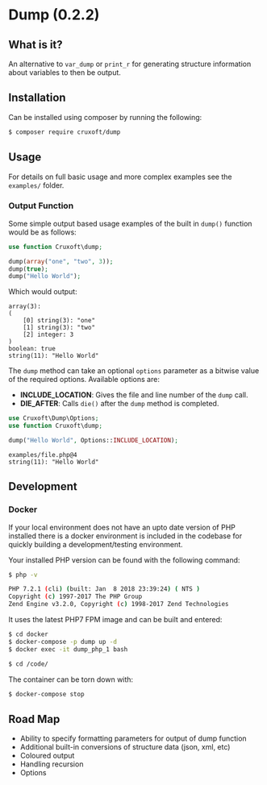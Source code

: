 # Dump (0.2.2)

## What is it?

An alternative to `var_dump` or `print_r` for generating structure information about variables to then be output.

## Installation

Can be installed using composer by running the following:

```sh
$ composer require cruxoft/dump
```

## Usage

For details on full basic usage and more complex examples see the `examples/` folder.

### Output Function

Some simple output based usage examples of the built in `dump()` function would be as follows:

```php
use function Cruxoft\dump;

dump(array("one", "two", 3));
dump(true);
dump("Hello World");
```

Which would output:

```
array(3):
(
    [0] string(3): "one"
    [1] string(3): "two"
    [2] integer: 3
)
boolean: true
string(11): "Hello World"
```

The `dump` method can take an optional `options` parameter as a bitwise value of the required options. Available options are:

+ **INCLUDE_LOCATION**: Gives the file and line number of the `dump` call.
+ **DIE_AFTER**: Calls `die()` after the `dump` method is completed.

```php
use Cruxoft\Dump\Options;
use function Cruxoft\dump;

dump("Hello World", Options::INCLUDE_LOCATION);
```

```
examples/file.php@4
string(11): "Hello World"
```

## Development

### Docker

If your local environment does not have an upto date version of PHP installed there is a docker environment is included in the codebase for quickly building a development/testing environment.

Your installed PHP version can be found with the following command:

```sh
$ php -v

PHP 7.2.1 (cli) (built: Jan  8 2018 23:39:24) ( NTS )
Copyright (c) 1997-2017 The PHP Group
Zend Engine v3.2.0, Copyright (c) 1998-2017 Zend Technologies
```

It uses the latest PHP7 FPM image and can be built and entered:

```sh
$ cd docker
$ docker-compose -p dump up -d
$ docker exec -it dump_php_1 bash

$ cd /code/
```

The container can be torn down with:

```sh
$ docker-compose stop
```

## Road Map

+ Ability to specify formatting parameters for output of dump function
+ Additional built-in conversions of structure data (json, xml, etc)
+ Coloured output
+ Handling recursion
+ Options
